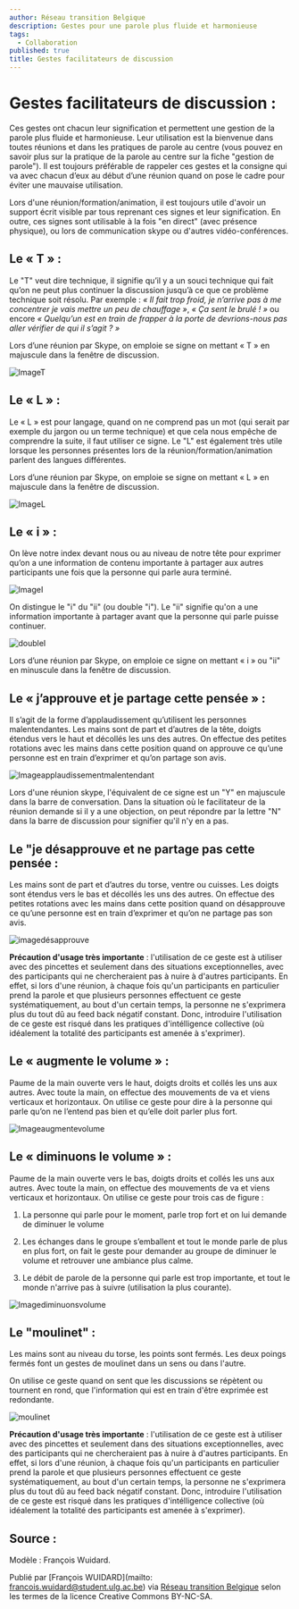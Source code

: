 ```yaml
---
author: Réseau transition Belgique
description: Gestes pour une parole plus fluide et harmonieuse
tags: 
  - Collaboration
published: true
title: Gestes facilitateurs de discussion
---
```


# Gestes facilitateurs de discussion : 

Ces gestes ont chacun leur signification et permettent une gestion de la parole plus fluide et harmonieuse. Leur utilisation est la bienvenue dans toutes réunions et dans les pratiques de parole au centre (vous pouvez en savoir plus sur la pratique de la parole au centre sur la fiche "gestion de parole"). Il est toujours préférable de rappeler ces gestes et la consigne qui va avec chacun d’eux au début d’une réunion quand on pose le cadre pour éviter une mauvaise utilisation. 

Lors d'une réunion/formation/animation, il est toujours utile d'avoir un support écrit visible par tous reprenant ces signes et leur signification. En outre, ces signes sont utilisable à la fois "en direct" (avec présence physique), ou lors de communication skype ou d'autres vidéo-conférences. 

## Le « T » : 

Le "T" veut dire technique, il signifie qu’il y a un souci technique qui fait qu’on ne peut plus continuer la discussion jusqu’à ce que ce problème technique soit résolu. Par exemple : *« Il fait trop froid, je n’arrive pas à me concentrer je vais mettre un peu de chauffage »*,  *« Ça sent le brulé ! »* ou encore *« Quelqu’un est en train de frapper à la porte de devrions-nous pas aller vérifier de qui il s’agit ? »*

Lors d’une réunion par Skype, on emploie se signe on mettant « T » en majuscule dans la fenêtre de discussion. 

![ImageT](https://lh3.googleusercontent.com/NxgtrN0fGIUJzkfE7qA0KAToj5Bd78ltnhYFrjbMOg=w239-h179-p-no)

## Le « L » : 

Le « L » est pour langage, quand on ne comprend pas un mot (qui serait par exemple du jargon ou un terme technique) et que cela nous empêche de comprendre la suite, il faut utiliser ce signe. Le "L" est également très utile lorsque les personnes présentes lors de la réunion/formation/animation parlent des langues différentes. 

Lors d’une réunion par Skype, on emploie se signe on mettant « L » en majuscule dans la fenêtre de discussion.

![ImageL](https://lh3.googleusercontent.com/Nf91nfMWB_hJl0bIX1CF91CQkS8ZOPOfytcpgA3mlA=w276-h207-p-no) 

## Le « i » : 

On lève notre index devant nous ou au niveau de notre tête pour exprimer qu’on a une information de contenu importante à partager aux autres participants une fois que la personne qui parle aura terminé. 

![ImageI](https://lh3.googleusercontent.com/eLftNWq-06-Pjfhc6BIUebqjLpJ7HGm1LQSzsZfEhw=w276-h207-p-no)

On distingue le "i" du "ii" (ou double "i"). Le "ii" signifie qu'on a une information importante à partager avant que la personne qui parle puisse continuer. 

![doubleI](https://lh3.googleusercontent.com/r3iWfkVgqNBldzqzPsIoL2zDAwkP5CtvrICOrZgNXg=w276-h207-p-no)

Lors d’une réunion par Skype, on emploie ce signe on mettant « i » ou "ii" en minuscule dans la fenêtre de discussion.

## Le « j’approuve et je partage cette pensée » : 

Il s’agit de la forme d’applaudissement qu’utilisent les personnes malentendantes. Les mains sont de part et d’autres de la tête, doigts étendus vers le haut et décollés les uns des autres. On effectue des petites rotations avec les mains dans cette position quand on approuve ce qu’une personne est en train d’exprimer et qu’on partage son avis. 

![Imageapplaudissementmalentendant](https://lh3.googleusercontent.com/6Iik4HJM0lBN5EehqecEhNpzIR9Wpmavi_vNwGxs3Q=w239-h179-p-no)

Lors d'une réunion skype, l'équivalent de ce signe est un "Y" en majuscule dans la barre de conversation. Dans la situation où le facilitateur de la réunion demande si il y a une objection, on peut répondre par la lettre "N" dans la barre de discussion pour signifier qu'il n'y en a pas. 

## Le "je désapprouve et ne partage pas cette pensée : 

Les mains sont de part et d’autres du torse, ventre ou cuisses. Les doigts sont étendus vers le bas et décollés les uns des autres. On effectue des petites rotations avec les mains dans cette position quand on désapprouve ce qu’une personne est en train d’exprimer et qu’on ne partage pas son avis.

![imagedésapprouve](https://lh3.googleusercontent.com/90R6TNJks5IVbjOV_QD_NKcTeSozFYyiX5pZwolJ1Q=w276-h207-p-no)

**Précaution d'usage très importante** : l'utilisation de ce geste est à utiliser avec des pincettes et seulement dans des situations exceptionnelles, avec des participants qui ne chercheraient pas à nuire à d'autres participants. En effet, si lors d'une réunion, à chaque fois qu'un participants en particulier prend la parole et que plusieurs personnes effectuent ce geste systématiquement, au bout d'un certain temps, la personne ne s'exprimera plus du tout dû au feed back négatif constant. Donc, introduire l'utilisation de ce geste est risqué dans les pratiques d'intélligence collective (où idéalement la totalité des participants est amenée à s'exprimer). 

## Le « augmente le volume » : 

Paume de la main ouverte vers le haut, doigts droits et collés les uns aux autres. Avec toute la main, on effectue des mouvements de va et viens verticaux et horizontaux. On utilise ce geste pour dire à la personne qui parle qu’on ne l’entend pas bien et qu’elle doit parler plus fort. 

![Imageaugmentevolume](https://lh3.googleusercontent.com/20IO8Uj8cWj_cPrl9TKhntwEE9tMh8yw6unoInFlSQ=w240-h179-p-no)

## Le «  diminuons le volume » :

Paume de la main ouverte vers le bas, doigts droits et collés les uns aux autres. Avec toute la main, on effectue des mouvements de va et viens verticaux et horizontaux. On utilise ce geste pour trois cas de figure : 

1)	La personne qui parle pour le moment, parle trop fort et on lui demande de diminuer le volume

2)	Les échanges dans le groupe s’emballent et tout le monde parle de plus en plus fort, on fait le geste pour demander au groupe de diminuer le volume et retrouver une ambiance plus calme. 

3) Le débit de parole de la personne qui parle est trop importante, et tout le monde n'arrive pas à suivre (utilisation la plus courante). 

![Imagediminuonsvolume](https://lh3.googleusercontent.com/8u59Uv66v6-J8WQOM2nREY_1jsuhEU9jEoAmmD8RCw=w276-h207-p-no)

## Le "moulinet" : 

Les mains sont au niveau du torse, les points sont fermés. Les deux poings fermés font un gestes de moulinet dans un sens ou dans l'autre. 

On utilise ce geste quand on sent que les discussions se répètent ou tournent en rond, que l'information qui est en train d'être exprimée est redondante. 

![moulinet](https://lh3.googleusercontent.com/1Yj-Z_YQ3yAgsAWnaOuzhSXj2mDWNoMvUJ7z0hMdiw=w276-h207-p-no)

**Précaution d'usage très importante** : l'utilisation de ce geste est à utiliser avec des pincettes et seulement dans des situations exceptionnelles, avec des participants qui ne chercheraient pas à nuire à d'autres participants. En effet, si lors d'une réunion, à chaque fois qu'un participants en particulier prend la parole et que plusieurs personnes effectuent ce geste systématiquement, au bout d'un certain temps, la personne ne s'exprimera plus du tout dû au feed back négatif constant. Donc, introduire l'utilisation de ce geste est risqué dans les pratiques d'intélligence collective (où idéalement la totalité des participants est amenée à s'exprimer).


## Source : 

Modèle : François Wuidard. 

Publié par [François WUIDARD](mailto: francois.wuidard@student.ulg.ac.be) via [Réseau transition Belgique]( http://www.reseautransition.be/) selon les termes de la licence Creative Commons BY-NC-SA.
